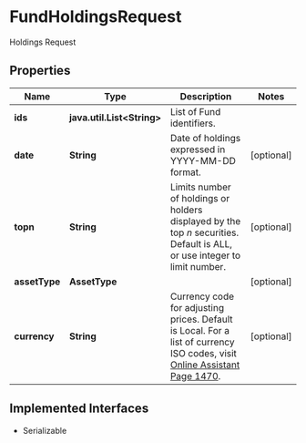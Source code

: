 

# FundHoldingsRequest

Holdings Request

## Properties

Name | Type | Description | Notes
------------ | ------------- | ------------- | -------------
**ids** | **java.util.List&lt;String&gt;** | List of Fund identifiers. | 
**date** | **String** | Date of holdings expressed in YYYY-MM-DD format. |  [optional]
**topn** | **String** | Limits number of holdings or holders displayed by the top *n* securities. Default is ALL, or use integer to limit number. |  [optional]
**assetType** | **AssetType** |  |  [optional]
**currency** | **String** | Currency code for adjusting prices. Default is Local. For a list of currency ISO codes, visit [Online Assistant Page 1470](https://oa.apps.factset.com/pages/1470). |  [optional]


## Implemented Interfaces

* Serializable



